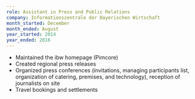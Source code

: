 ```yaml
---
role: Assistant in Press and Public Relations
company: Informationszentrale der Bayerischen Wirtschaft
month_started: December
month_ended: August
year_started: 2014
year_ended: 2016
---
```


- Maintained the ibw homepage (Pimcore)
- Created regional press releases
- Organized press conferences (invitations, managing participants list, organization of catering, premises, and technology), reception of journalists on site
- Travel bookings and settlements
